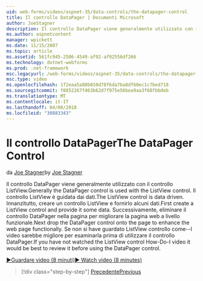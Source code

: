 ```yaml
---
uid: web-forms/videos/aspnet-35/data-controls/the-datapager-control
title: Il controllo DataPager | Documenti Microsoft
author: JoeStagner
description: Il controllo DataPager viene generalmente utilizzato con il controllo ListView. Il controllo ListView è guidata dai dati. Creare un controllo ListView e fornirlo alcuni d...
ms.author: aspnetcontent
manager: wpickett
ms.date: 11/15/2007
ms.topic: article
ms.assetid: 561fc945-2506-4549-af92-af92556df266
ms.technology: dotnet-webforms
ms.prod: .net-framework
msc.legacyurl: /web-forms/videos/aspnet-35/data-controls/the-datapager-control
msc.type: video
ms.openlocfilehash: 1f2eaa5a88b010d78f6da7ba8df60ec1c7bed718
ms.sourcegitcommit: f8852267f463b62d7f975e56bea9aa3f68fbbdeb
ms.translationtype: MT
ms.contentlocale: it-IT
ms.lasthandoff: 04/06/2018
ms.locfileid: "30883343"
---
```

<a name="the-datapager-control"></a><span data-ttu-id="48f81-105">Il controllo DataPager</span><span class="sxs-lookup"><span data-stu-id="48f81-105">The DataPager Control</span></span>
====================
<span data-ttu-id="48f81-106">da [Joe Stagner](https://github.com/JoeStagner)</span><span class="sxs-lookup"><span data-stu-id="48f81-106">by [Joe Stagner](https://github.com/JoeStagner)</span></span>

<span data-ttu-id="48f81-107">Il controllo DataPager viene generalmente utilizzato con il controllo ListView.</span><span class="sxs-lookup"><span data-stu-id="48f81-107">Generally the DataPager control is used with the ListView control.</span></span> <span data-ttu-id="48f81-108">Il controllo ListView è guidata dai dati.</span><span class="sxs-lookup"><span data-stu-id="48f81-108">The ListView control is data driven.</span></span> <span data-ttu-id="48f81-109">Innanzitutto, creare un controllo ListView e fornirlo alcuni dati.</span><span class="sxs-lookup"><span data-stu-id="48f81-109">First create a ListView control and provide it some data.</span></span> <span data-ttu-id="48f81-110">Successivamente, eliminare il controllo DataPager nella pagina per migliorare la pagina web a livello funzionale.</span><span class="sxs-lookup"><span data-stu-id="48f81-110">Next drop the DataPager control onto the page to enhance the web page functionally.</span></span> <span data-ttu-id="48f81-111">Se non si have guardato ListView controllo come--I video sarebbe migliore per esaminarla prima di utilizzare il controllo DataPager.</span><span class="sxs-lookup"><span data-stu-id="48f81-111">If you have not watched the ListView control How-Do-I video it would be best to review it before using the DataPager control.</span></span>

[<span data-ttu-id="48f81-112">&#9654;Guardare video (8 minuti)</span><span class="sxs-lookup"><span data-stu-id="48f81-112">&#9654; Watch video (8 minutes)</span></span>](https://channel9.msdn.com/Blogs/ASP-NET-Site-Videos/the-datapager-control)

> [!div class="step-by-step"]
> [<span data-ttu-id="48f81-113">Precedente</span><span class="sxs-lookup"><span data-stu-id="48f81-113">Previous</span></span>](the-listview-control.md)
